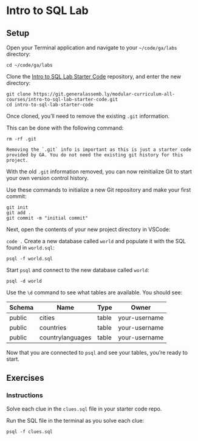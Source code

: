 # Intro to SQL Lab
## Setup
Open your Terminal application and navigate to your `~/code/ga/labs` directory:

```
cd ~/code/ga/labs
```
Clone the [Intro to SQL Lab Starter Code](https://git.generalassemb.ly/modular-curriculum-all-courses/intro-to-sql-lab-starter-code) repository, and enter the new directory:

```
git clone https://git.generalassemb.ly/modular-curriculum-all-courses/intro-to-sql-lab-starter-code.git
cd intro-to-sql-lab-starter-code
```
Once cloned, you’ll need to remove the existing `.git` information.

This can be done with the following command:

```
rm -rf .git
```
    Removing the `.git` info is important as this is just a starter code provided by GA. You do not need the existing git history for this project.

With the old `.git` information removed, you can now reinitialize Git to start your own version control history.

Use these commands to initialize a new Git repository and make your first commit:

```
git init
git add .
git commit -m "initial commit"
```
Next, open the contents of your new project directory in VSCode:

`
code .
`
Create a new database called `world` and populate it with the SQL found in `world.sql`:

```
psql -f world.sql
```
Start `psql` and connect to the new database called `world`:

```
psql -d world
```
Use the `\d` command to see what tables are available. You should see:

| Schema | Name  | Type | Owner |
| ------ | ---- | ---- | ----- |
| public | cities |	table | your-username |
| public | countries | table | your-username |
| public | countrylanguages | table | your-username |

Now that you are connected to `psql` and see your tables, you’re ready to start.

## Exercises
### Instructions
Solve each clue in the `clues.sql` file in your starter code repo.

Run the SQL file in the terminal as you solve each clue:

```
psql -f clues.sql
```